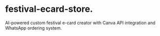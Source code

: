 # festival-ecard-store.
AI-powered custom festival e-card creator with Canva API integration and WhatsApp ordering system.
